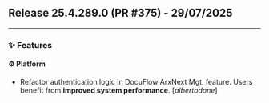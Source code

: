 ## Release 25.4.289.0 (PR #375) - 29/07/2025
---
### ✨ Features

#### ⚙️ Platform
  * Refactor authentication logic in DocuFlow ArxNext Mgt. feature. Users benefit from **improved system performance**. [*albertodone*]

